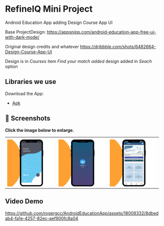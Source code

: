 # RefineIQ Mini Project 

 Android Education App adding Design Course App UI
 
 Base ProjectDesign: https://appsnipp.com/android-education-app-free-ui-with-dark-mode/
 
 Original design credits and whatever https://dribbble.com/shots/6482664-Design-Course-App-UI
 
 Design is in *Courses* item
 _Find your match added_ design added in *Seach* option
  
  ## Libraries we use

Download the App:

- [Apk](https://drive.google.com/file/d/14wmGvK3hvh-CoWG4I0gh6HdBi9oxnhwv/view?usp=drivesdk)


  
 ## 📸 Screenshots

**Click the image below to enlarge.**

<table>
  <tr>
     <td></td>
     <td></td>
     <td></td>
  </tr>
  <tr>
    <td><img src="Music App Instagram Post_20250505_202133_0000.png" width=270 height=auto></td>
    <td><img src="Music App Instagram Post_20250505_202018_0000.png" width=270 height=auto></td>
    <td><img src="Music App Instagram Post_20250505_201951_0000.png" width=270 height=auto></td>
  </tr>
 </table>

## Video Demo


https://github.com/rogergcc/AndroidEducationApp/assets/18008332/8dbedab4-fa1e-4257-82ec-aef900fc8a04


